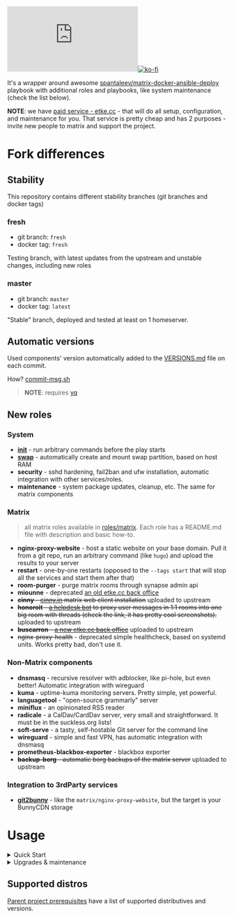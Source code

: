 [![Matrix](https://img.shields.io/matrix/news:etke.cc?logo=matrix&server_fqdn=matrix.org&style=for-the-badge)](https://matrix.to/#/#discussion:etke.cc)[![ko-fi](https://ko-fi.com/img/githubbutton_sm.svg)](https://ko-fi.com/etkecc)

It's a wrapper around awesome [spantaleev/matrix-docker-ansible-deploy](https://github.com/spantaleev/matrix-docker-ansible-deploy) playbook
with additional roles and playbooks, like system maintenance (check the list below).

**NOTE**: we have [paid service - etke.cc](https://etke.cc/) - that will do all setup, configuration, and maintenance for you.
That service is pretty cheap and has 2 purposes - invite new people to matrix and support the project.

# Fork differences

## Stability

This repository contains different stability branches (git branches and docker tags)

### fresh

* git branch: `fresh`
* docker tag: `fresh`

Testing branch, with latest updates from the upstream and unstable changes, including new roles

### master

* git branch: `master`
* docker tag: `latest`

"Stable" branch, deployed and tested at least on 1 homeserver.

## Automatic versions

Used components' version automatically added to the [VERSIONS.md](./VERSIONS.md) file on each commit.

How? [commit-msg.sh](./commit-msg.sh)

> **NOTE**: requires [yq](https://github.com/mikefarah/yq)

</details>

## New roles

### System

* **[init](https://gitlab.com/etke.cc/roles/init)** - run arbitrary commands before the play starts
* **[swap](https://gitlab.com/etke.cc/roles/swap)** - automatically create and mount swap partition, based on host RAM
* **security** - sshd hardening, fail2ban and ufw installation, automatic integration with other services/roles.
* **maintenance** - system package updates, cleanup, etc. The same for matrix components

### Matrix

> all matrix roles available in [roles/matrix](./roles/matrix).
> Each role has a README.md file with description and basic how-to.

* **nginx-proxy-website** - host a static website on your base domain. Pull it from a git repo, run an arbitrary command (like `hugo`) and upload the results to your server
* **restart** - one-by-one restarts (opposed to the `--tags start` that will stop all the services and start them after that)
* **room-purger** - purge matrix rooms through synapse admin api
* **miounne** - deprecated [an old etke.cc back office](https://gitlab.com/etke.cc/miounne)
* <s>**cinny** - [cinny.in](https://cinny.in) matrix web client installation</s> uploaded to upstream
* <s>**honoroit** - [a helpdesk bot](https://gitlab.com/etke.cc/honoroit) to proxy user messages in 1:1 rooms into one big room with threads (check the link, it has pretty cool screenshots).</s> uploaded to upstream
* <s>**buscarron** - [a new etke.cc back office](https://gitlab.com/etke.cc/buscarron)</s> uploaded to upstream
* <s>nginx-proxy-health</s> - deprecated simple healthcheck, based on systemd units. Works pretty bad, don't use it.

### Non-Matrix components

* **dnsmasq** - recursive resolver with adblocker, like pi-hole, but even better! Automatic integration with wireguard
* **kuma** - uptime-kuma monitoring servers. Pretty simple, yet powerful.
* **languagetool** - "open-source grammarly" server
* **miniflux** - an opinionated RSS reader
* **radicale** - a CalDav/CardDav server, very small and straightforward. It must be in the suckless.org lists!
* **soft-serve** - a tasty, self-hostable Git server for the command line
* **wireguard** - simple and fast VPN, has automatic integration with dnsmasq
* **prometheus-blackbox-exporter** - blackbox exporter
* <s>**backup-borg** - automatic borg backups of the matrix server</s> uploaded to upstream

### Integration to 3rdParty services

* **[git2bunny](https://gitlab.com/etke.cc/roles/git2bunny)** - like the `matrix/nginx-proxy-website`, but the target is your BunnyCDN storage

# Usage

<details>
<summary>Quick Start</summary>

1. Decide what the domain name will be used for your matrix server ("pretty" domain, like "gitlab.com" or "issuperstar.com" so your mxid will be like "@john:issuperstar.com"), replace `DOMAIN` below with that domain name
2. Run the following commands and read instructions

```bash
# clone that repo
git clone https://gitlab.com/etke.cc/ansible.git
cd ansible

# pull the spantaleev/matrix-docker-ansible-deploy repo and other dependency roles
make dependencies

# create directory for your server config
mkdir inventory/host_vars/DOMAIN

# copy the example configs
cp upstream/examples/hosts inventory/hosts
cp upstream/examples/vars.yml inventory/host_vars/DOMAIN/

# edit inventory file and put your server connection details (vim is optional, aye).
# note: replace matrix.<your-domain> with your DOMAIN (tbh, you dont need matrix. prefix here, so you may remove it, too)
vim inventory/hosts

# edit your server configuration file (vim is optional here)
vim inventory/host_vars/DOMAIN/vars.yml
```

and now, follow the [spantaleev/matrix-docker-ansible-deploy documentation](https://github.com/spantaleev/matrix-docker-ansible-deploy/blob/master/docs/README.md)

**NOTE**: For initial server setup use playbook `play/all.yml` (yep, with tags as described in parent project's documentation),
after that you can use playbook `play/matrix.yml`, here is the list of commands to finish initial setup

```bash
# Moving to the grand finale

# Run server setup
ansible-playbook play/all.yml -t setup-all

# create users, configure dimension, etc. - do all the stuff

# Start the server
ansible-playbook play/matrix.yml -t start

# Check if it works
ansible-playbook play/matrix.yml -t self-check
```

</details>

<details>
<summary>Upgrades & maintenance</summary>

New versions of matrix-related software are releaseed very often, so to stay up to date, follow these steps:

* Check parent project's [CHANGELOG](https://github.com/spantaleev/matrix-docker-ansible-deploy/blob/master/CHANGELOG.md) for news
* Upgrade playbooks and roles with `git pull`
* **Don't forget to carefully read the changelog**, because it may contain breaking changes!
* Run the upgrade: `ansible-playbook play/all.yml -t setup-all,start`
* Check if it works as expected: `ansible-playbook play/matrix.yml -t self-check`

### Full maintenance cycle:

1. Run all playbooks (including cleanup tasks)
2. Run rust-synapse-compress-state
3. Run postgres full vacuum.

```bash
ansible-playbook play/all.yml -l DOMAIN -t setup-all
ansible-playbook play/all.yml -l DOMAIN -t rust-synapse-compress-state -e matrix_synapse_rust_synapse_compress_state_find_rooms_command_wait_time=86400 -e matrix_synapse_rust_synapse_compress_state_compress_room_time=86400 -e matrix_synapse_rust_synapse_compress_state_psql_import_time=86400
ansible-playbook play/all.yml -l DOMAIN -t run-postgres-vacuum
ansible-playbook play/all.yml -l DOMAIN -t restart-all
```
</details>

## Supported distros

[Parent project prerequisites](https://github.com/spantaleev/matrix-docker-ansible-deploy/blob/master/docs/prerequisites.md#prerequisites) have a list of supported distributives and versions.
